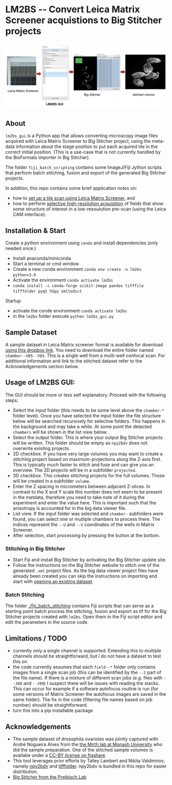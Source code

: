 # LM2BS -- Convert Leica Matrix Screener acquistions to Big Stitcher projects

![workflow_overview](./illustrations/workflow_overview.JPG)

## About

`lm2bs_gui` is a Python app that allows converting microscopy image files acquired with Leica Matrix
Screener to Big Stitcher project, using the meta-data information about the stage position to put each acquired
tile in the correct initial position. (This is a use-case that is not currently handled by the BioFormats
importer in Big Stitcher).

The folder `fiji_batch_scripting` contains some ImageJ/Fiji Jython scripts that perform batch stitching, fusion and export of the generated Big Stitcher projects.

In addition, this repo contains some brief application notes on: 

* how to [set up a tile scan using Leica Matrix Screener](./tile_scan_leica_matrixscreener.md), and
* how to perform [selective high-resolution acquisition](./selective_acquisition/selective_acquisition.md) of fields that show some structure of interest in a low-resoulution pre-scan (using the Leica CAM interface).

## Installation & Start

Create a python environment using `conda` and install dependencies (only needed once.)

* Install anaconda/miniconda
* Start a terminal or cmd window
* Create a new conda environment `conda env create -n lm2bs python=3.6`
* Activate the environment `conda activate lm2bs`
* `conda install -c conda-forge scikit-image pandas tifffile tifffolder pyqt h5py xmltodict`

Startup

* activate the conde environment `conda activate lm2bs`
* in the `lm2bs`  folder execute `python lm2bs_gui.py`

## Sample Dataset

A sample dataset in Leica Matrix screener format is available for download [using this dropbox link](https://www.dropbox.com/sh/fsfxwtqjkrx4ioh/AAC8ngYmnJCApYqdK5Gtr0Nra?dl=0). You need to download the entire folder named `chamber--U05--V03`. This is a single well from a multi-well
confocal scan. For additional information and link to the stitched dataset refer to the Acknowledgements section below.

## Usage of LM2BS GUI:

The GUI should be more or less self explanatory.
Proceed with the following steps:

* Select the input folder (this needs to be some level above the `chamber-*` folder level). Once you have selected
the input folder the file structure below will be searched recursively for selective folders. This happens in the background and may take a while. At some point the detected `chambers` will be shown in the list view below.
* Select the output folder. This is where your output Big Stitcher projects will be written. This folder should be empty as `npy2bdv` does not overwrite existing projects.
* 2D checkbox. If you have very large volumes you may want to create a stitching project based on maximum-projections along the Z-axis first. This is typically much faster to stitch and fuse and can give you an overview. The 2D projects will be in a subfolder `projected`.
* 3D checkbox. This creates stitching projects for the full volumes. Those will be created in a subfolder `volume`.
* Enter the Z spacing in micrometers between adjacent Z-slices. In contrast to the X and Y scale this number does not seem to be present in the metdata, therefore you need to take note of it during the experiment and enter the value here.
This is important such that the anisotropy is accounted for in the big data viewer file.
* List view. If the input folder was selected and `chamber-` subfolders were found, you can select one or mutliple  chambers to process there. The indices represent the `--U` and `--V` coordinates of the wells in Matrix Screener.
* After selection, start processing by pressing the button at the bottom.

### Stitching in Big Stitcher

* Start Fiji and install Big Stitcher by activating the Big Stitcher update site.
* Follow the instructions on the Big Stitcher website to stitch one of the generated `.xml` project files. As the big data viewer project files have already been created you can skip the
instructions on importing and start with [opening an existing dataset](https://imagej.net/BigStitcher_Open_existing). 

### Batch Stitching

The folder [./fiji_batch_stitching](../fiji_batch_stitching) contains Fiji scripts that can serve as a 
starting point batch process the stitching, fusion and export as tif for the Big Stitcher projects created
with `lm2bs`. Open them in the Fiji script editor and edit the parameters in the source code.

## Limitations / TODO

* currently only a single channel is supported. Extending this to multiple channels should be straightforward, but I do not have a dataset to test this on
* the code currently assumes that each `field--*` folder only contains images from a single scan job (this can be identified by the `--J` part of the file name). If there is a mixture of different scan jobs (e.g. files with `--J08` and `--J09`) I suspect there will be issues with reading the stacks. This can occur for example if a software autofocus routine is run (for some versions of Matrix Screener the autofocus images are saved in the same folder). The fix in the code (filtering file names based on job number) should be straightforward.
* turn this into a pip installable package

## Acknowledgements

* The sample dataset of drosophila ovarioles was jointly captured with André Nogueira Alves from the [the Mirth lab at Monash University](http://themirthlab.org/) who did the sample preparation. One of the stitched sample volumes is availabe under a [CC-BY license on figshare](https://figshare.com/articles/_/9985568).
* This tool leverages prior efforts by Talley Lambert and Nikita Valdimirov, namely [npy2bdv](https://github.com/nvladimus/npy2bdv) and [tifffolder](https://github.com/tlambert03/tifffolder). npy2bdv is bundled in this repo for easier distribution.
* [Big Stitcher from the Preibisch Lab](https://www.nature.com/articles/s41592-019-0501-0)